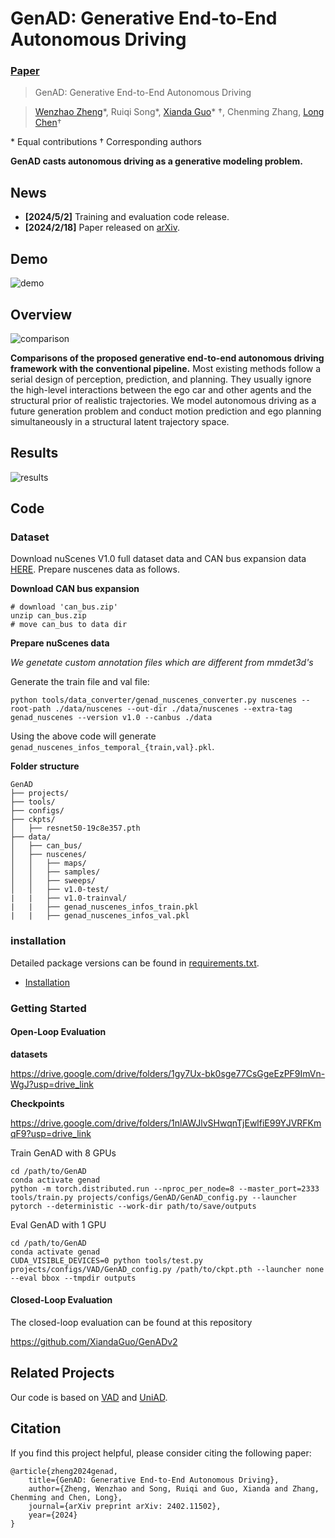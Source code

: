 # GenAD: Generative End-to-End Autonomous Driving

### [Paper](https://arxiv.org/pdf/2402.11502)

> GenAD: Generative End-to-End Autonomous Driving

> [Wenzhao Zheng](https://wzzheng.net/)\*, Ruiqi Song\*, [Xianda Guo](https://scholar.google.com/citations?user=jPvOqgYAAAAJ)\* $\dagger$, Chenming Zhang, [Long Chen](https://scholar.google.com/citations?user=jzvXnkcAAAAJ)$\dagger$

\* Equal contributions $\dagger$ Corresponding authors

**GenAD casts autonomous driving as a generative modeling problem.**

## News 

- **[2024/5/2]** Training and evaluation code release.
- **[2024/2/18]** Paper released on [arXiv](https://arxiv.org/pdf/2402.11502).

## Demo

![demo](./assets/demo.gif)

## Overview

![comparison](./assets/comparison.png)

**Comparisons of the proposed generative end-to-end autonomous driving framework with the conventional pipeline.** Most existing methods follow a serial design of perception, prediction, and planning. They usually ignore the high-level interactions between the ego car and other agents and the structural prior of realistic trajectories. We model autonomous driving as a future generation problem and conduct motion prediction and ego planning simultaneously in a structural latent trajectory space.

## Results

![results](./assets/results.png)

## Code 
### Dataset

Download nuScenes V1.0 full dataset data and CAN bus expansion data [HERE](https://www.nuscenes.org/download). Prepare nuscenes data as follows.

**Download CAN bus expansion**

```
# download 'can_bus.zip'
unzip can_bus.zip 
# move can_bus to data dir
```

**Prepare nuScenes data**

*We genetate custom annotation files which are different from mmdet3d's*

Generate the train file and val file:

```
python tools/data_converter/genad_nuscenes_converter.py nuscenes --root-path ./data/nuscenes --out-dir ./data/nuscenes --extra-tag genad_nuscenes --version v1.0 --canbus ./data
```

Using the above code will generate `genad_nuscenes_infos_temporal_{train,val}.pkl`.


**Folder structure**

```
GenAD
├── projects/
├── tools/
├── configs/
├── ckpts/
│   ├── resnet50-19c8e357.pth
├── data/
│   ├── can_bus/
│   ├── nuscenes/
│   │   ├── maps/
│   │   ├── samples/
│   │   ├── sweeps/
│   │   ├── v1.0-test/
|   |   ├── v1.0-trainval/
|   |   ├── genad_nuscenes_infos_train.pkl
|   |   ├── genad_nuscenes_infos_val.pkl
```

### installation

Detailed package versions can be found in [requirements.txt](../requirements.txt).

- [Installation](docs/install.md)

### Getting Started

#### Open-Loop Evaluation

**datasets**

https://drive.google.com/drive/folders/1gy7Ux-bk0sge77CsGgeEzPF9ImVn-WgJ?usp=drive_link

**Checkpoints**

https://drive.google.com/drive/folders/1nlAWJlvSHwqnTjEwlfiE99YJVRFKmqF9?usp=drive_link

Train GenAD with 8 GPUs

```shell
cd /path/to/GenAD
conda activate genad
python -m torch.distributed.run --nproc_per_node=8 --master_port=2333 tools/train.py projects/configs/GenAD/GenAD_config.py --launcher pytorch --deterministic --work-dir path/to/save/outputs
```

Eval GenAD with 1 GPU

```shell
cd /path/to/GenAD
conda activate genad
CUDA_VISIBLE_DEVICES=0 python tools/test.py projects/configs/VAD/GenAD_config.py /path/to/ckpt.pth --launcher none --eval bbox --tmpdir outputs
```

#### Closed-Loop Evaluation

The closed-loop evaluation can be found at this repository

https://github.com/XiandaGuo/GenADv2

## Related Projects

Our code is based on [VAD](https://github.com/hustvl/VAD) and [UniAD](https://github.com/OpenDriveLab/UniAD). 

## Citation

If you find this project helpful, please consider citing the following paper:
```
@article{zheng2024genad,
    title={GenAD: Generative End-to-End Autonomous Driving},
    author={Zheng, Wenzhao and Song, Ruiqi and Guo, Xianda and Zhang, Chenming and Chen, Long},
    journal={arXiv preprint arXiv: 2402.11502},
    year={2024}
}
```
